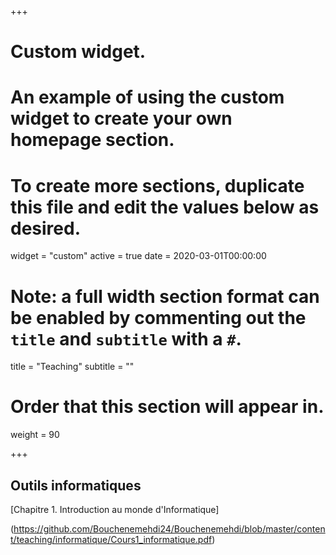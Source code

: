 +++
# Custom widget.
# An example of using the custom widget to create your own homepage section.
# To create more sections, duplicate this file and edit the values below as desired.
widget = "custom"
active = true
date = 2020-03-01T00:00:00

# Note: a full width section format can be enabled by commenting out the `title` and `subtitle` with a `#`.
title = "Teaching"
subtitle = ""

# Order that this section will appear in.
weight = 90

+++
## Outils informatiques


[Chapitre 1. Introduction au monde d'Informatique]

(https://github.com/Bouchenemehdi24/Bouchenemehdi/blob/master/content/teaching/informatique/Cours1_informatique.pdf)


</br>


